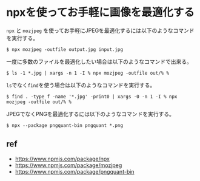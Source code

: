 # npxを使ってお手軽に画像を最適化する

`npx` と `mozjpeg` を使ってお手軽にJPEGを最適化するには以下のようなコマンドを実行する。

```console
$ npx mozjpeg -outfile output.jpg input.jpg
```

一度に多数のファイルを最適化したい場合は以下のようなコマンドで出来る。

```console
$ ls -1 *.jpg | xargs -n 1 -I % npx mozjpeg -outfile out/% %
```

`ls`でなく`find`を使う場合は以下のようなコマンドを実行する。

```console
$ find . -type f -name '*.jpg' -print0 | xargs -0 -n 1 -I % npx mozjpeg -outfile out/% %
```

JPEGでなくPNGを最適化するには以下のようなコマンドを実行する。

```console
$ npx --package pngquant-bin pngquant *.png
```

## ref

- https://www.npmjs.com/package/npx
- https://www.npmjs.com/package/mozjpeg
- https://www.npmjs.com/package/pngquant-bin

